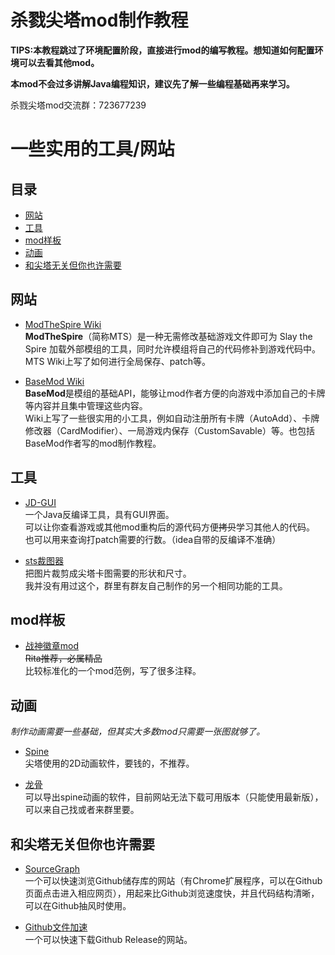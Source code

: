 杀戮尖塔mod制作教程
=====================

<b>TIPS:本教程跳过了环境配置阶段，直接进行mod的编写教程。想知道如何配置环境可以去看其他mod。</b><br>

<b>本mod不会过多讲解Java编程知识，建议先了解一些编程基础再来学习。</b>

杀戮尖塔mod交流群：723677239

# 一些实用的工具/网站

## 目录
* [网站](#网站)
* [工具](#工具)
* [mod样板](mod样板)
* [动画](#动画)
* [和尖塔无关但你也许需要](#和尖塔无关但你也许需要)

## 网站
* [ModTheSpire Wiki](https://github.com/kiooeht/ModTheSpire/wiki)<br>
<b>ModTheSpire</b>（简称MTS）是一种无需修改基础游戏文件即可为 Slay the Spire 加载外部模组的工具，同时允许模组将自己的代码修补到游戏代码中。<br>
MTS Wiki上写了如何进行全局保存、patch等。


* [BaseMod Wiki](https://github.com/daviscook477/BaseMod/wiki)<br>
<b>BaseMod</b>是模组的基础API，能够让mod作者方便的向游戏中添加自己的卡牌等内容并且集中管理这些内容。<br>
Wiki上写了一些很实用的小工具，例如自动注册所有卡牌（AutoAdd）、卡牌修改器（CardModifier）、一局游戏内保存（CustomSavable）等。也包括BaseMod作者写的mod制作教程。

## 工具
* [JD-GUI](http://java-decompiler.github.io/)<br>
一个Java反编译工具，具有GUI界面。<br>
可以让你查看游戏或其他mod重构后的源代码方便~~拷贝~~学习其他人的代码。<br>
也可以用来查询打patch需要的行数。（idea自带的反编译不准确）

* [sts裁图器](https://github.com/JohnnyBazooka89/StSModdingToolCardImagesCreator)<br>
把图片裁剪成尖塔卡图需要的形状和尺寸。<br>
我并没有用过这个，群里有群友自己制作的另一个相同功能的工具。

## mod样板
* [战神徽章mod](https://github.com/Rita-Bernstein/Warlord-Emblem)<br>
~~Rita推荐，必属精品~~<br>
比较标准化的一个mod范例，写了很多注释。

## 动画
*制作动画需要一些基础，但其实大多数mod只需要一张图就够了。*
* [Spine](http://zh.esotericsoftware.com/)<br>
尖塔使用的2D动画软件，要钱的，不推荐。

* [龙骨](https://dragonbones.github.io/cn/index.html)<br>
可以导出spine动画的软件，目前网站无法下载可用版本（只能使用最新版），可以来自己找或者来群里要。

## 和尖塔无关但你也许需要
* [SourceGraph](https://sourcegraph.com/search)<br>
一个可以快速浏览Github储存库的网站（有Chrome扩展程序，可以在Github页面点击进入相应网页），用起来比Github浏览速度快，并且代码结构清晰，可以在Github抽风时使用。

* [Github文件加速](https://gh.api.99988866.xyz/)<br>
一个可以快速下载Github Release的网站。